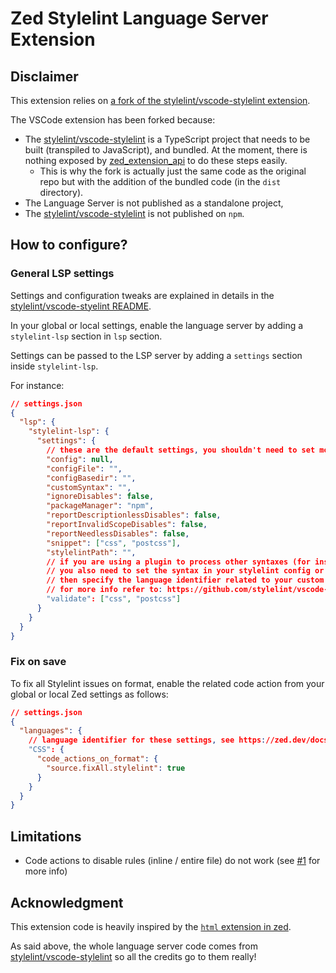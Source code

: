 # Zed Stylelint Language Server Extension

## Disclaimer

This extension relies on [a fork of the stylelint/vscode-stylelint extension](https://github.com/florian-sanders/vscode-stylelint-prebundled).

The VSCode extension has been forked because:

- The [stylelint/vscode-stylelint](https://github.com/stylelint/vscode-stylelint) is a TypeScript project that needs to be built (transpiled to JavaScript), and bundled. At the moment, there is nothing exposed by [zed_extension_api](https://docs.rs/zed_extension_api/latest/zed_extension_api/index.html) to do these steps easily.
  - This is why the fork is actually just the same code as the original repo but with the addition of the bundled code (in the `dist` directory).
- The Language Server is not published as a standalone project,
- The [stylelint/vscode-stylelint](https://github.com/stylelint/vscode-stylelint) is not published on `npm`.

## How to configure?

### General LSP settings

Settings and configuration tweaks are explained in details in the [stylelint/vscode-styelint README](https://github.com/stylelint/vscode-stylelint/blob/main/README.md).

In your global or local settings, enable the language server by adding a `stylelint-lsp` section in `lsp` section.

Settings can be passed to the LSP server by adding a `settings` section inside `stylelint-lsp`.

For instance:
```JSON
// settings.json
{
  "lsp": {
    "stylelint-lsp": {
      "settings": {
        // these are the default settings, you shouldn't need to set most of them, only add them as needed
        "config": null,
        "configFile": "",
        "configBasedir": "",
        "customSyntax": "",
        "ignoreDisables": false,
        "packageManager": "npm",
        "reportDescriptionlessDisables": false,
        "reportInvalidScopeDisables": false,
        "reportNeedlessDisables": false,
        "snippet": ["css", "postcss"],
        "stylelintPath": "",
        // if you are using a plugin to process other syntaxes (for instance scss, or css-in-js)
        // you also need to set the syntax in your stylelint config or in the `customSyntax` setting above
        // then specify the language identifier related to your custom syntax (for instance `javascript` for `css-in-js`)
        // for more info refer to: https://github.com/stylelint/vscode-stylelint?tab=readme-ov-file#%EF%B8%8F-only-css-and-postcss-are-validated-by-default
        "validate": ["css", "postcss"]
      }
    }
  }
}
```

### Fix on save

To fix all Stylelint issues on format, enable the related code action from your global or local Zed settings as follows:

```JSON
// settings.json
{
  "languages": {
    // language identifier for these settings, see https://zed.dev/docs/configuring-languages#language-specific-settings for more info
    "CSS": {
      "code_actions_on_format": {
        "source.fixAll.stylelint": true
      }
    }
  }
}
```

## Limitations

- Code actions to disable rules (inline / entire file) do not work (see [#1](https://github.com/florian-sanders/zed-stylelint/issues/1#issuecomment-2508215176) for more info)

## Acknowledgment

This extension code is heavily inspired by the [`html` extension in zed](https://github.com/zed-industries/zed/tree/main/extensions/html).

As said above, the whole language server code comes from [stylelint/vscode-stylelint](https://github.com/stylelint/vscode-stylelint) so all the credits go to them really!
